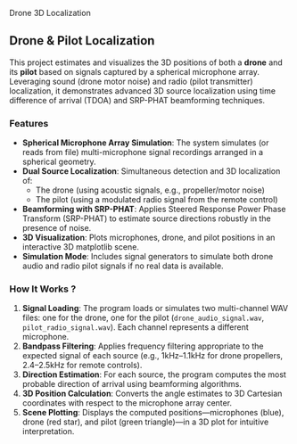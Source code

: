 Drone 3D Localization

## Drone & Pilot Localization

This project estimates and visualizes the 3D positions of both a **drone** and its **pilot** based on signals captured by a spherical microphone array. 
Leveraging sound (drone motor noise) and radio (pilot transmitter) localization, it demonstrates advanced 3D source localization using time difference of arrival (TDOA) and SRP-PHAT beamforming techniques.

### Features

- **Spherical Microphone Array Simulation**: The system simulates (or reads from file) multi-microphone signal recordings arranged in a spherical geometry.
- **Dual Source Localization**: Simultaneous detection and 3D localization of:
  - The drone (using acoustic signals, e.g., propeller/motor noise)
  - The pilot (using a modulated radio signal from the remote control)
- **Beamforming with SRP-PHAT**: Applies Steered Response Power Phase Transform (SRP-PHAT) to estimate source directions robustly in the presence of noise.
- **3D Visualization**: Plots microphones, drone, and pilot positions in an interactive 3D matplotlib scene.
- **Simulation Mode**: Includes signal generators to simulate both drone audio and radio pilot signals if no real data is available.

### How It Works ?

1. **Signal Loading**: The program loads or simulates two multi-channel WAV files: one for the drone, one for the pilot (`drone_audio_signal.wav`, `pilot_radio_signal.wav`). Each channel represents a different microphone.
2. **Bandpass Filtering**: Applies frequency filtering appropriate to the expected signal of each source (e.g., 1kHz–1.1kHz for drone propellers, 2.4–2.5kHz for remote controls).
3. **Direction Estimation**: For each source, the program computes the most probable direction of arrival using beamforming algorithms.
4. **3D Position Calculation**: Converts the angle estimates to 3D Cartesian coordinates with respect to the microphone array center.
5. **Scene Plotting**: Displays the computed positions—microphones (blue), drone (red star), and pilot (green triangle)—in a 3D plot for intuitive interpretation.

